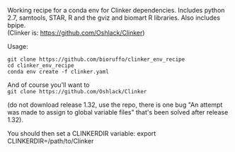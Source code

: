 Working recipe for a conda env for Clinker dependencies. Includes python 2.7, samtools, STAR, R and the gviz and biomart R libraries. Also includes bpipe.  
(Clinker is: https://github.com/Oshlack/Clinker)

Usage:  
```
git clone https://github.com/bioruffo/clinker_env_recipe
cd clinker_env_recipe
conda env create -f clinker.yaml
```

And of course you'll want to  
`git clone https://github.com/Oshlack/Clinker`  

(do not download release 1.32, use the repo, there is one bug "An attempt was made to assign to global variable files" that's been solved after release 1.32).

You should then set a CLINKERDIR variable:
export CLINKERDIR=/path/to/Clinker
